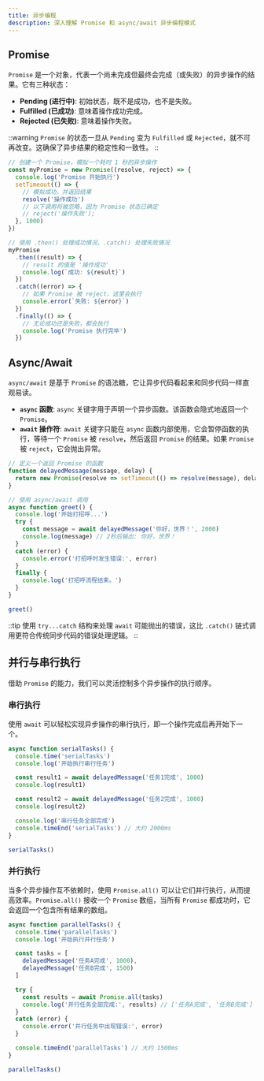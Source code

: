 ```yaml
---
title: 异步编程
description: 深入理解 Promise 和 async/await 异步编程模式
---
```


## Promise

`Promise` 是一个对象，代表一个尚未完成但最终会完成（或失败）的异步操作的结果。它有三种状态：

- **Pending (进行中)**: 初始状态，既不是成功，也不是失败。
- **Fulfilled (已成功)**: 意味着操作成功完成。
- **Rejected (已失败)**: 意味着操作失败。

::warning
`Promise` 的状态一旦从 `Pending` 变为 `Fulfilled` 或 `Rejected`，就不可再改变。这确保了异步结果的稳定性和一致性。
::

```ts [promise-demo.ts]
// 创建一个 Promise，模拟一个耗时 1 秒的异步操作
const myPromise = new Promise((resolve, reject) => {
  console.log('Promise 开始执行')
  setTimeout(() => {
    // 模拟成功，并返回结果
    resolve('操作成功')
    // 以下调用将被忽略，因为 Promise 状态已确定
    // reject('操作失败');
  }, 1000)
})

// 使用 .then() 处理成功情况，.catch() 处理失败情况
myPromise
  .then((result) => {
    // result 的值是 '操作成功'
    console.log(`成功: ${result}`)
  })
  .catch((error) => {
    // 如果 Promise 被 reject，这里会执行
    console.error(`失败: ${error}`)
  })
  .finally(() => {
    // 无论成功还是失败，都会执行
    console.log('Promise 执行完毕')
  })
```

## Async/Await

`async/await` 是基于 `Promise` 的语法糖，它让异步代码看起来和同步代码一样直观易读。

- **`async` 函数**: `async` 关键字用于声明一个异步函数。该函数会隐式地返回一个 `Promise`。
- **`await` 操作符**: `await` 关键字只能在 `async` 函数内部使用，它会暂停函数的执行，等待一个 `Promise` 被 `resolve`，然后返回 `Promise` 的结果。如果 `Promise` 被 `reject`，它会抛出异常。

```ts [async-await-demo.ts]
// 定义一个返回 Promise 的函数
function delayedMessage(message, delay) {
  return new Promise(resolve => setTimeout(() => resolve(message), delay))
}

// 使用 async/await 调用
async function greet() {
  console.log('开始打招呼...')
  try {
    const message = await delayedMessage('你好，世界！', 2000)
    console.log(message) // 2秒后输出: 你好，世界！
  }
  catch (error) {
    console.error('打招呼时发生错误:', error)
  }
  finally {
    console.log('打招呼流程结束。')
  }
}

greet()
```

::tip
使用 `try...catch` 结构来处理 `await` 可能抛出的错误，这比 `.catch()` 链式调用更符合传统同步代码的错误处理逻辑。
::

## 并行与串行执行

借助 `Promise` 的能力，我们可以灵活控制多个异步操作的执行顺序。

### 串行执行

使用 `await` 可以轻松实现异步操作的串行执行，即一个操作完成后再开始下一个。

```ts [serial-execution.ts]
async function serialTasks() {
  console.time('serialTasks')
  console.log('开始执行串行任务')

  const result1 = await delayedMessage('任务1完成', 1000)
  console.log(result1)

  const result2 = await delayedMessage('任务2完成', 1000)
  console.log(result2)

  console.log('串行任务全部完成')
  console.timeEnd('serialTasks') // 大约 2000ms
}

serialTasks()
```

### 并行执行

当多个异步操作互不依赖时，使用 `Promise.all()` 可以让它们并行执行，从而提高效率。`Promise.all()` 接收一个 `Promise` 数组，当所有 `Promise` 都成功时，它会返回一个包含所有结果的数组。

```ts [parallel-execution.ts]
async function parallelTasks() {
  console.time('parallelTasks')
  console.log('开始执行并行任务')

  const tasks = [
    delayedMessage('任务A完成', 1000),
    delayedMessage('任务B完成', 1500)
  ]

  try {
    const results = await Promise.all(tasks)
    console.log('并行任务全部完成:', results) // ['任务A完成', '任务B完成']
  }
  catch (error) {
    console.error('并行任务中出现错误:', error)
  }

  console.timeEnd('parallelTasks') // 大约 1500ms
}

parallelTasks()
```
